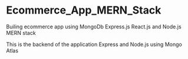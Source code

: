 # Ecommerce_App_MERN_Stack
Builing ecommerce app using MongoDb Express.js React.js and Node.js MERN stack

This is the backend of the application Express and Node.js using Mongo Atlas
